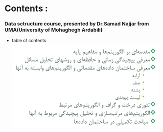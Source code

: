 # Contents :
### Data sctructure course, presented by Dr.Samad Najjar from UMA(University of Mohaghegh Ardabili)
- table of contents
![Table of contents](PhotoSets/contents.png)
